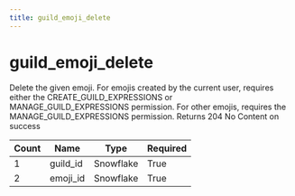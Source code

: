 ```yaml
---
title: guild_emoji_delete
---
```

# guild_emoji_delete 
Delete the given emoji. For emojis created by the current user, requires either the CREATE_GUILD_EXPRESSIONS or MANAGE_GUILD_EXPRESSIONS permission. For other emojis, requires the MANAGE_GUILD_EXPRESSIONS permission. Returns 204 No Content on success

Count | Name | Type | Required        
----|----|----|---- 
1 | guild_id | Snowflake | True
2 | emoji_id | Snowflake | True

